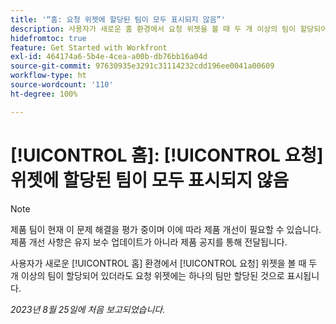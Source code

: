 ```yaml
---
title: '“홈: 요청 위젯에 할당된 팀이 모두 표시되지 않음”'
description: 사용자가 새로운 홈 환경에서 요청 위젯을 볼 때 두 개 이상의 팀이 할당되어 있더라도 요청 위젯에는 하나의 팀만 할당된 것으로 표시됩니다.
hidefromtoc: true
feature: Get Started with Workfront
exl-id: 464174a6-5b4e-4cea-a00b-db76bb16a04d
source-git-commit: 97630935e3291c31114232cdd196ee0041a00609
workflow-type: ht
source-wordcount: '110'
ht-degree: 100%

---
```


# [!UICONTROL 홈]: [!UICONTROL 요청] 위젯에 할당된 팀이 모두 표시되지 않음

>[!NOTE]
>
>제품 팀이 현재 이 문제 해결을 평가 중이며 이에 따라 제품 개선이 필요할 수 있습니다. 제품 개선 사항은 유지 보수 업데이트가 아니라 제품 공지를 통해 전달됩니다.

사용자가 새로운 [!UICONTROL 홈] 환경에서 [!UICONTROL 요청] 위젯을 볼 때 두 개 이상의 팀이 할당되어 있더라도 요청 위젯에는 하나의 팀만 할당된 것으로 표시됩니다.

_2023년 8월 25일에 처음 보고되었습니다._
